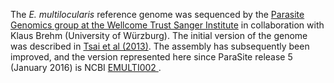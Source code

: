[//]: # (Created by ./bin/manage_files.pl from ./species/Echinococcus_multilocularis/PRJEB122/Echinococcus_multilocularis_PRJEB122.assembly.html on Thu Jun 11 13:44:05 2020)
The _E. multilocularis_ reference genome was sequenced by the [Parasite Genomics group at the Wellcome Trust Sanger Institute](http://www.sanger.ac.uk/research/projects/parasitegenomics/) in collaboration with Klaus Brehm (University of Würzburg). The initial version of the genome was described in [Tsai et al (2013)](http://europepmc.org/abstract/MED/23485966/). The assembly has subsequently been improved, and the version represented here since ParaSite release 5 (January 2016) is NCBI [EMULTI002 ](http://www.ncbi.nlm.nih.gov/assembly/GCA_000469725.3).
